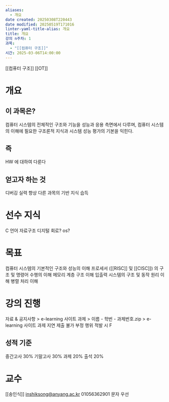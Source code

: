 ```yaml
---
aliases:
  - 개요
date created: 20250308T220443
date modified: 20250519T171016
linter-yaml-title-alias: 개요
title: 개요
강의 n주차: 1
과목:
  - "[[컴퓨터 구조]]"
시간: 2025-03-06T14:00:00
---
```


[[컴퓨터 구조]] [[OT]]

# 개요

## 이 과목은?

컴퓨터 시스템의 전체적인 구조와 기능을 성능과 응용 측면에서 다루며, 컴퓨터 시스템의 이해에 필요한 구조론적 지식과 시스템 성능 평가의 기본을 익힌다.

## 즉

HW 에 대하여 다룬다

## 얻고자 하는 것

디버깅 실력 향상
다른 과목의 기반 지식 습득

# 선수 지식

C 언어
자료구조
디지털 회로?
os?

# 목표

컴퓨터 시스템의 기본적인 구조와 성능의 이해
프로세서 ([[RISC]] 및 [[CISC]]) 의 구조 및 명령어 수행의 이해
메모리 계층 구조 이해
입출력 시스템의 구조 및 동작 원리 이해
병렬 처리 이해

# 강의 진행

자료 & 공지사항 > e-learning 사이트
과제 > 이름 - 학번 - 과제번호.zip > e-learning 사이트
과제 지연 제출 불가
부정 행위 적발 시 F

## 성적 기준

중간고사 30%
기말고사 30%
과제 20%
출석 20%

# 교수

[[송인식]] inshiksong@anyang.ac.kr 01056362901 문자 우선

